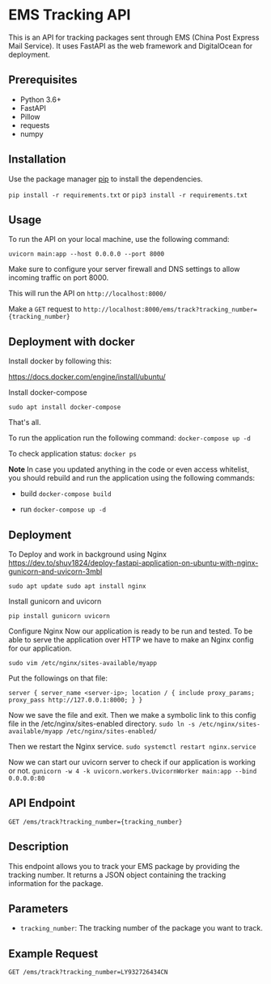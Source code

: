 EMS Tracking API
================

This is an API for tracking packages sent through EMS (China Post Express Mail Service). It uses FastAPI as the web framework and DigitalOcean for deployment.

Prerequisites
-------------

-   Python 3.6+
-   FastAPI
-   Pillow
-   requests
-   numpy


Installation
------------

Use the package manager [pip](https://pip.pypa.io/en/stable/) to install the dependencies.


`pip install -r requirements.txt`
or
`pip3 install -r requirements.txt`

Usage
-----

To run the API on your local machine, use the following command:

`uvicorn main:app --host 0.0.0.0 --port 8000`

Make sure to configure your server firewall and DNS settings to allow incoming traffic on port 8000.

This will run the API on `http://localhost:8000/`

Make a `GET` request to `http://localhost:8000/ems/track?tracking_number={tracking_number}`

Deployment with docker
----------------------

Install docker by following this:

https://docs.docker.com/engine/install/ubuntu/

Install docker-compose

`sudo apt install docker-compose`


That's all.

To run the application run the following command:
`docker-compose up -d`

To check application status:
`docker ps`


**Note**
In case you updated anything in the code or even access whitelist, you should rebuild and run the application using the following commands:
- build
`docker-compose build`

- run
`docker-compose up -d`



Deployment
----------

To Deploy and work in background using Nginx
https://dev.to/shuv1824/deploy-fastapi-application-on-ubuntu-with-nginx-gunicorn-and-uvicorn-3mbl

`sudo apt update
 sudo apt install nginx`

Install gunicorn and uvicorn

`pip install gunicorn uvicorn`


Configure Nginx
Now our application is ready to be run and tested. To be able to serve the application over HTTP we have to make an Nginx config for our application.

`sudo vim /etc/nginx/sites-available/myapp`

Put the followings on that file:

`server {
       server_name <server-ip>;
       location / {
           include proxy_params;
           proxy_pass http://127.0.0.1:8000;
       }
}`

Now we save the file and exit. Then we make a symbolic link to this config file in the /etc/nginx/sites-enabled directory.
`sudo ln -s /etc/nginx/sites-available/myapp /etc/nginx/sites-enabled/`

Then we restart the Nginx service.
`sudo systemctl restart nginx.service`

Now we can start our uvicorn server to check if our application is working or not.
`gunicorn -w 4 -k uvicorn.workers.UvicornWorker main:app --bind 0.0.0.0:80`



API Endpoint
--------

`GET /ems/track?tracking_number={tracking_number}`

Description
-----------

This endpoint allows you to track your EMS package by providing the tracking number. It returns a JSON object containing the tracking information for the package.

Parameters
----------

-   `tracking_number`: The tracking number of the package you want to track.

Example Request
---------------

`GET /ems/track?tracking_number=LY932726434CN`
